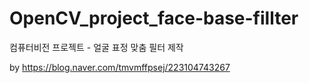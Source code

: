 # OpenCV_project_face-base-fillter
컴퓨터비전 프로젝트 - 얼굴 표정 맞춤 필터 제작


by https://blog.naver.com/tmvmffpsej/223104743267
